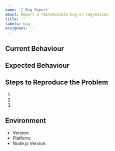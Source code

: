 ```yaml
---
name: '🐛 Bug Report'
about: Report a reproducible bug or regression.
title: ''
labels: bug
assignees: ''
---
```


## Current Behaviour

<!-- Describe how the issue manifests. -->

## Expected Behaviour

<!-- Describe what the desired behaviour would be. -->

## Steps to Reproduce the Problem

1.
1.
1.

## Environment

- Version: <!-- Version set in package.json -->
- Platform: <!-- Win/Mac/Linux -->
- Node.js Version: <!-- Output of running `node -v` -->
